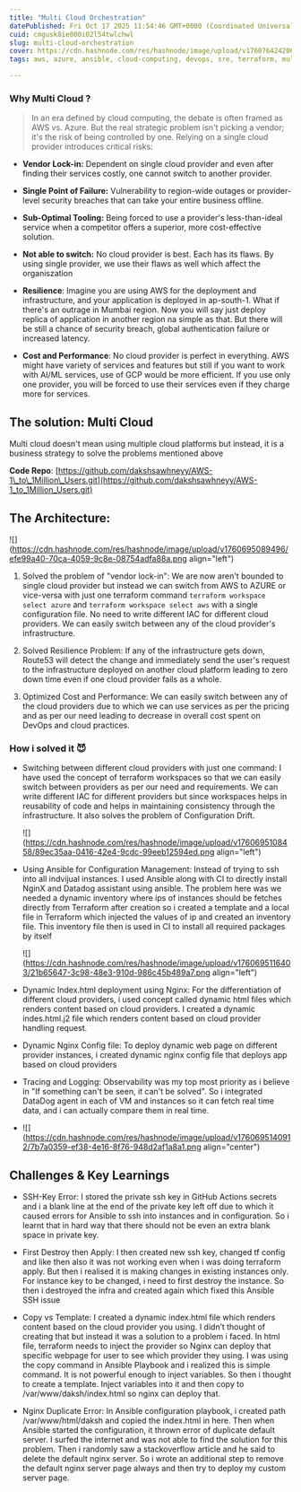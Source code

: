 ```yaml
---
title: "Multi Cloud Orchestration"
datePublished: Fri Oct 17 2025 11:54:46 GMT+0000 (Coordinated Universal Time)
cuid: cmgusk8ie000i02l54twlchwl
slug: multi-cloud-orchestration
cover: https://cdn.hashnode.com/res/hashnode/image/upload/v1760764242069/ac68ae8b-e76b-4e44-b160-b72ca84ad6e0.png
tags: aws, azure, ansible, cloud-computing, devops, sre, terraform, multi-cloud, observability, iac, datadog

---
```


### Why Multi Cloud ?

> In an era defined by cloud computing, the debate is often framed as AWS vs. Azure. But the real strategic problem isn't picking a vendor; it's the risk of being controlled by one. Relying on a single cloud provider introduces critical risks:

* **Vendor Lock-in:** Dependent on single cloud provider and even after finding their services costly, one cannot switch to another provider.
    
* **Single Point of Failure:** Vulnerability to region-wide outages or provider-level security breaches that can take your entire business offline.
    
* **Sub-Optimal Tooling:** Being forced to use a provider's less-than-ideal service when a competitor offers a superior, more cost-effective solution.
    
* **Not able to switch:** No cloud provider is best. Each has its flaws. By using single provider, we use their flaws as well which affect the organiszation
    
* **Resilience**: Imagine you are using AWS for the deployment and infrastructure, and your application is deployed in ap-south-1. What if there's an outrage in Mumbai region. Now you will say just deploy replica of application in another region na simple as that. But there will be still a chance of security breach, global authentication failure or increased latency.
    
* **Cost and Performance**: No cloud provider is perfect in everything. AWS might have variety of services and features but still if you want to work with AI/ML services, use of GCP would be more efficient. If you use only one provider, you will be forced to use their services even if they charge more for services.
    

## The solution: Multi Cloud

Multi cloud doesn't mean using multiple cloud platforms but instead, it is a business strategy to solve the problems mentioned above

**Code Repo**: [https://github.com/dakshsawhneyy/AWS-1\_to\_1Million\_Users.git](https://github.com/dakshsawhneyy/AWS-1_to_1Million_Users.git)

## The Architecture:

![](https://cdn.hashnode.com/res/hashnode/image/upload/v1760695089496/efe99a40-70ca-4059-9c8e-08754adfa88a.png align="left")

1. Solved the problem of "vendor lock-in": We are now aren't bounded to single cloud provider but instead we can switch from AWS to AZURE or vice-versa with just one terraform command `terraform workspace select azure` and `terraform workspace select aws` with a single configuration file. No need to write different IAC for different cloud providers. We can easily switch between any of the cloud provider's infrastructure.
    
2. Solved Resilience Problem: If any of the infrastructure gets down, Route53 will detect the change and immediately send the user's request to the infrastructure deployed on another cloud platform leading to zero down time even if one cloud provider fails as a whole.
    
3. Optimized Cost and Performance: We can easily switch between any of the cloud providers due to which we can use services as per the pricing and as per our need leading to decrease in overall cost spent on DevOps and cloud practices.
    

### How i solved it 😈

* Switching between different cloud providers with just one command: I have used the concept of terraform workspaces so that we can easily switch between providers as per our need and requirements. We can write different IAC for different providers but since workspaces helps in reusability of code and helps in maintaining consistency through the infrastructure. It also solves the problem of Configuration Drift.
    
    ![](https://cdn.hashnode.com/res/hashnode/image/upload/v1760695108458/89ec35aa-0416-42e4-9cdc-99eeb12594ed.png align="left")
    
* Using Ansible for Configuration Management: Instead of trying to ssh into all indvijual instances. I used Ansible along with CI to directly install NginX and Datadog assistant using ansible. The problem here was we needed a dynamic inventory where ips of instances should be fetches directly from Terraform after creation so i created a template and a local file in Terraform which injected the values of ip and created an inventory file. This inventory file then is used in CI to install all required packages by itself
    
    ![](https://cdn.hashnode.com/res/hashnode/image/upload/v1760695116403/21b65647-3c98-48e3-910d-986c45b489a7.png align="left")
    
* Dynamic Index.html deployment using Nginx: For the differentiation of different cloud providers, i used concept called dynamic html files which renders content based on cloud providers. I created a dynamic indes.html.j2 file which renders content based on cloud provider handling request.
    
* Dynamic Nginx Config file: To deploy dynamic web page on different provider instances, i created dynamic nginx config file that deploys app based on cloud providers
    
* Tracing and Logging: Observability was my top most priority as i believe in "If something can't be seen, it can't be solved". So i integrated DataDog agent in each of VM and instances so it can fetch real time data, and i can actually compare them in real time.
    
* ![](https://cdn.hashnode.com/res/hashnode/image/upload/v1760695140912/7b7a0359-ef38-4e16-8f76-948d2af1a8a1.png align="center")
    

## Challenges & Key Learnings

* SSH-Key Error: I stored the private ssh key in GitHub Actions secrets and i a blank line at the end of the private key left off due to which it caused errors for Ansible to ssh into instances and in configuration. So i learnt that in hard way that there should not be even an extra blank space in private key.
    
* First Destroy then Apply: I then created new ssh key, changed tf config and like then also it was not working even when i was doing terraform apply. But then i realised it is making changes in existing instances only. For instance key to be changed, i need to first destroy the instance. So then i destroyed the infra and created again which fixed this Ansible SSH issue
    
* Copy vs Template: I created a dynamic index.html file which renders content based on the cloud provider you using. I didn’t thought of creating that but instead it was a solution to a problem i faced. In html file, terraform needs to inject the provider so Nginx can deploy that specific webpage for user to see which provider they using. I was using the copy command in Ansible Playbook and i realized this is simple command. It is not powerful enough to inject variables. So then i thought to create a template. Inject variables into it and then copy to /var/www/daksh/index.html so nginx can deploy that.
    
* Nginx Duplicate Error: In Ansible configuration playbook, i created path /var/www/html/daksh and copied the index.html in here. Then when Ansible started the configuration, it thrown error of duplicate default server. I surfed the internet and was not able to find the solution for this problem. Then i randomly saw a stackoverflow article and he said to delete the default nginx server. So i wrote an additional step to remove the default nginx server page always and then try to deploy my custom server page.